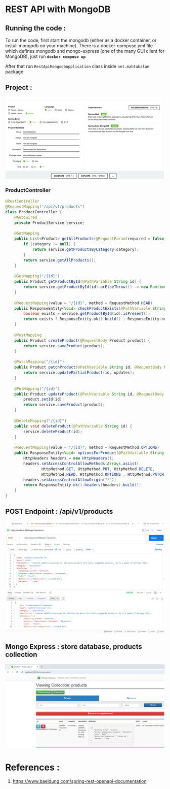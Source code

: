 # REST API with MongoDB

## Running the code :

To run the code, first start the mongodb (either as a docker container, or install mongodb on your machine). There is a docker-compose.yml file which defines mongodb and mongo-express (one of the many GUI client for MongoDB), just run **`docker compose up`**

After that run `RestApiMongodbApplication` class inside `net.mahtabalam` package

## Project :

!["Spring project"](images/spring-project.png?raw=true)

### ProductController 
```java
@RestController
@RequestMapping("/api/v1/products")
class ProductController {
    @Autowired
    private ProductService service;

    @GetMapping
    public List<Product> getAllProducts(@RequestParam(required = false) String category) {
        if (category != null) {
            return service.getProductsByCategory(category);
        }
        return service.getAllProducts();
    }

    @GetMapping("/{id}")
    public Product getProductById(@PathVariable String id) {
        return service.getProductById(id).orElseThrow(() -> new RuntimeException("Product not found"));
    }

    @RequestMapping(value = "/{id}", method = RequestMethod.HEAD)
    public ResponseEntity<Void> checkProductExists(@PathVariable String id) {
        boolean exists = service.getProductById(id).isPresent();
        return exists ? ResponseEntity.ok().build() : ResponseEntity.notFound().build();
    }

    @PostMapping
    public Product createProduct(@RequestBody Product product) {
        return service.saveProduct(product);
    }

    @PatchMapping("/{id}")
    public Product patchProduct(@PathVariable String id, @RequestBody Map<String, Object> updates) {
        return service.updatePartialProduct(id, updates);
    }

    @PutMapping("/{id}")
    public Product updateProduct(@PathVariable String id, @RequestBody Product product) {
        product.setId(id);
        return service.saveProduct(product);
    }

    @DeleteMapping("/{id}")
    public void deleteProduct(@PathVariable String id) {
        service.deleteProduct(id);
    }

    @RequestMapping(value = "/{id}", method = RequestMethod.OPTIONS)
    public ResponseEntity<Void> optionsForProduct(@PathVariable String id) {
        HttpHeaders headers = new HttpHeaders();
        headers.setAccessControlAllowMethods(Arrays.asList(
                HttpMethod.GET, HttpMethod.PUT, HttpMethod.DELETE,
                HttpMethod.HEAD, HttpMethod.OPTIONS , HttpMethod.PATCH));
        headers.setAccessControlAllowOrigin("*");
        return ResponseEntity.ok().headers(headers).build();
    }
}
```

## POST Endpoint : /api/v1/products

!["Post Endpoint"](images/post-endpoint.png?raw=true)

## Mongo Express : store database, products collection

!["Mongo Express"](images/mongo-express.png?raw=true)


# References :

1. https://www.baeldung.com/spring-rest-openapi-documentation
